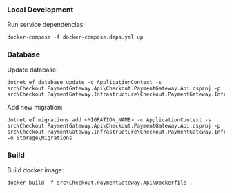 ### Local Development

Run service dependencies:

```
docker-compose -f docker-compose.deps.yml up
```

### Database

Update database:

```
dotnet ef database update -c ApplicationContext -s src\Checkout.PaymentGateway.Api\Checkout.PaymentGateway.Api.csproj -p src\Checkout.PaymentGateway.Infrastructure\Checkout.PaymentGateway.Infrastructure.csproj
```

Add new migration:

```
dotnet ef migrations add <MIGRATION_NAME> -c ApplicationContext -s src\Checkout.PaymentGateway.Api\Checkout.PaymentGateway.Api.csproj -p src\Checkout.PaymentGateway.Infrastructure\Checkout.PaymentGateway.Infrastructure.csproj -o Storage\Migrations
```

### Build

Build docker image:

```
docker build -f src\Checkout.PaymentGateway.Api\Dockerfile .
```